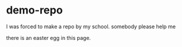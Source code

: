 # demo-repo
I was forced to make a repo by my school.
somebody please help me
<!--Amog us (easter egg)-->
there is an easter egg in this page.
